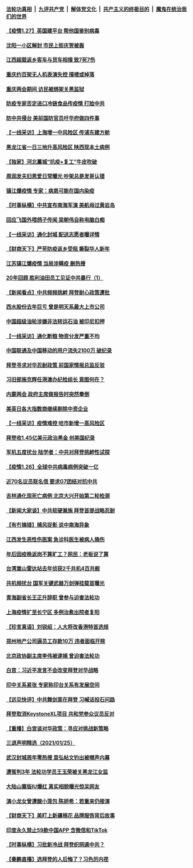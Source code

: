 ####  [法轮功真相](../../../../basic/blob/master/README.md?t=01271831) &nbsp;|&nbsp; [九评共产党](../../../../9ping.md/blob/master/README.md?t=01271831) &nbsp;|&nbsp; [解体党文化](../../../../jtdwh.md/blob/master/README.md?t=01271831)  &nbsp;|&nbsp; [共产主义的终极目的](../../../../gczydzjmd.md/blob/master/README.md?t=01271831) &nbsp;|&nbsp; [魔鬼在统治我们的世界](../../../../mgztzwmdsj.md/blob/master/README.md?t=01271831) 

#### [【疫情1.27】英国建平台 帮他国鉴别病毒](../pages/nsc413/n12715110.md?t=01271831) 

#### [沈阳一小区解封 市民上街庆贺被轰](../pages/nsc413/n12714814.md?t=01271831) 


#### [江西超载返乡客车与货车相撞 致7死7伤](../pages/nsc413/n12714993.md?t=01271831) 

#### [重庆约百架无人机表演失控 撞楼或掉落](../pages/nsc413/n12714696.md?t=01271831) 

#### [重庆两会期间 访民被绑架关黑监狱](../pages/nsc413/n12714653.md?t=01271831) 

#### [防疫专家否定进口冷链食品传疫情 打脸中共](../pages/nsc413/n12714538.md?t=01271831) 

#### [防中共侵台 美前国防官员吁华府做四件事](../pages/nsc413/n12714393.md?t=01271831) 

#### [【一线采访】上海增一中风险区 传浦东建方舱](../pages/nsc413/n12714269.md?t=01271831) 

#### [黑龙江省一日三地升高风险区 陕西现本土病例](../pages/nsc413/n12714337.md?t=01271831) 

#### [【独家】河北藁城“抗疫+复工”牛皮吹破](../pages/nsc413/n12714234.md?t=01271831) 

#### [周润发夫妇恩爱日常曝光 吵架总是发哥认错](../pages/nsc413/n12714202.md?t=01271831) 

#### [镇江爆疫情 专家：病患可能在国内染疫](../pages/nsc413/n12714171.md?t=01271831) 

#### [【时事纵横】中共宣布南海军演 美航母过黄岩岛](../pages/nsc413/n12714069.md?t=01271831) 

#### [回应飞国外喂鸽子传闻 梁朝伟自称电脑白痴](../pages/nsc413/n12713761.md?t=01271831) 

#### [【一线采访】通化封城 配送志愿者曝详情](../pages/nsc413/n12713875.md?t=01271831) 

#### [【财商天下】严苛防疫返乡受阻 撕裂华人新年](../pages/nsc413/n12713691.md?t=01271831) 

#### [江苏镇江爆疫情 当局涉瞒疫 删热搜](../pages/nsc413/n12713967.md?t=01271831) 

#### [20年回顾 胜利油田员工见证中共暴行（1）](../pages/nsc413/n12713063.md?t=01271831) 

#### [【新闻看点】中共频频挑衅 拜登耐心政策遭批](../pages/nsc413/n12714029.md?t=01271831) 

#### [西水股份去年巨亏 曾是明天系最大上市公司](../pages/nsc413/n12713978.md?t=01271831) 

#### [中国超级油轮涉嫌非法转运石油 被印尼扣押](../pages/nsc413/n12713805.md?t=01271831) 

#### [【一线采访】通化断粮 物资分发严重不均](../pages/nsc413/n12713925.md?t=01271831) 

#### [中国联通及中国移动的用户流失2100万 破纪录](../pages/nsc413/n12713764.md?t=01271831) 

#### [拜登寻求对华忍耐政策 前国家情报总监反驳](../pages/nsc413/n12713824.md?t=01271831) 

#### [习旧部施克辉任港澳办纪检组长 意图何在？](../pages/nsc413/n12713648.md?t=01271831) 

#### [内蒙两会 政府主席做报告时突然晕倒](../pages/nsc413/n12713636.md?t=01271831) 

#### [美英日各大指数商继续剔除中资企业](../pages/nsc413/n12713471.md?t=01271831) 

#### [【一线采访】疫情难控 哈市新增一高风险区](../pages/nsc413/n12713571.md?t=01271831) 

#### [拜登收1.45亿美元政治黑金 创美国纪录](../pages/nsc413/n12713610.md?t=01271831) 

#### [军机五度扰台 陆学者：中共对拜登挑衅性试探](../pages/nsc413/n12713479.md?t=01271831) 

#### [【疫情1.26】全球中共病毒病例突破一亿](../pages/nsc413/n12712760.md?t=01271831) 

#### [近70名议员联名信 要求G7团结对抗中共](../pages/nsc413/n12713444.md?t=01271831) 

#### [吉林通化现死亡病例 北京大兴开始第二轮检测](../pages/nsc413/n12712613.md?t=01271831) 

#### [【新闻大家谈】中共软硬兼施 拜登首提战略忍耐](../pages/nsc413/n12713385.md?t=01271831) 

#### [【有冇搞错】捕风捉影 说中南海异象](../pages/nsc413/n12711528.md?t=01271831) 

#### [江西发生恶性伤医案 急诊科医生被病人捅伤](../pages/nsc413/n12712984.md?t=01271831) 

#### [年后因疫晚返岗不算旷工？网民：老板说了算](../pages/nsc413/n12712936.md?t=01271831) 

#### [台湾嵩山雷达站去年侦获2千共机4百共舰](../pages/nsc413/n12712772.md?t=01271831) 

#### [共机频扰台 国军关键武器万剑弹挂载首曝光](../pages/nsc413/n12712507.md?t=01271831) 

#### [青海副省长王正升辞职 曾参与迫害法轮功](../pages/nsc413/n12712463.md?t=01271831) 

#### [上海疫情扩至长宁区 多例治愈出院者复阳](../pages/nsc413/n12712144.md?t=01271831) 

#### [【珍言真语】刘锐绍：人大将改香港特首选规](../pages/nsc413/n12712047.md?t=01271831) 

#### [郑州地产公司逼员工存款10万 违者面临开除](../pages/nsc413/n12712220.md?t=01271831) 

#### [北京政协副主席李伟被逮捕 曾迫害法轮功](../pages/nsc413/n12711997.md?t=01271831) 

#### [白宫：习近平发言不会改变拜登对华战略](../pages/nsc413/n12712210.md?t=01271831) 

#### [印中关系紧张 专家称印台关系有发展空间](../pages/nsc413/n12712086.md?t=01271831) 

#### [【远见快评】中共舞剑意在拜登 习喊话投石问路](../pages/nsc413/n12711807.md?t=01271831) 

#### [拜登取消KeystoneXL项目 共和党参众议员反对](../pages/nsc413/n12711930.md?t=01271831) 


#### [【重播】白宫谈对华政策：寻应对挑战新策略](../pages/nsc413/n12712060.md?t=01271831) 

#### [三退声明精选（2021/01/25）](../pages/nsc413/n12712081.md?t=01271831) 

#### [武汉封城周年零热搜 袁弘帖文钓出被噤声内幕](../pages/nsc413/n12711753.md?t=01271831) 

#### [遭冤判3年 法轮功学员王玉荣被关黑龙江女监](../pages/nsc413/n12711212.md?t=01271831) 

#### [大陆山寨版IU爆红 真实相貌曝光惊呆网友](../pages/nsc413/n12711517.md?t=01271831) 

#### [演小龙女曾遭酸小笼包 陈妍希：若重来仍接演](../pages/nsc413/n12711313.md?t=01271831) 

#### [【财商天下】美盯上新疆棉花 品牌服饰背后故事](../pages/nsc413/n12711233.md?t=01271831) 

#### [印度永久禁止59款中国APP 含微信和TikTok](../pages/nsc413/n12711542.md?t=01271831) 

#### [【时事纵横】习批新冷战 拜登织网遏中共？](../pages/nsc413/n12711582.md?t=01271831) 

#### [【秦鹏直播】选拜登的人后悔了？习色厉内荏](../pages/nsc413/n12711660.md?t=01271831) 

